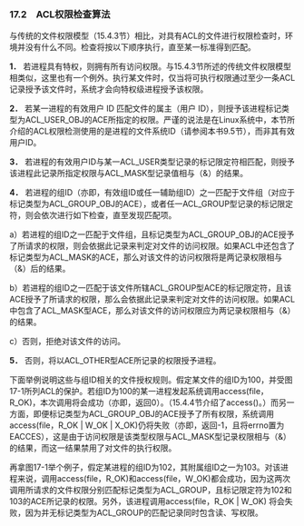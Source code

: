 ### 17.2　ACL权限检查算法

与传统的文件权限模型（15.4.3节）相比，对具有ACL的文件进行权限检查时，环境并没有什么不同。检查将按以下顺序执行，直至某一标准得到匹配。

**1．** 若进程具有特权，则拥有所有访问权限。与15.4.3节所述的传统文件权限模型相类似，这里也有一个例外。执行某文件时，仅当将可执行权限通过至少一条ACL记录授予该文件时，系统才会向特权级进程授予该权限。

**2．** 若某一进程的有效用户 ID 匹配文件的属主（用户 ID），则授予该进程标记类型为ACL_USER_OBJ的ACE所指定的权限。严谨的说法是在Linux系统中，本节所介绍的ACL权限检测使用的是进程的文件系统ID（请参阅本书9.5节），而非其有效用户ID。

**3．** 若进程的有效用户ID与某一ACL_USER类型记录的标记限定符相匹配，则授予该进程此记录所指定权限与ACL_MASK型记录值相与（&）的结果。

**4．** 若进程的组ID（亦即，有效组ID或任一辅助组ID）之一匹配于文件组（对应于标记类型为ACL_GROUP_OBJ的ACE），或者任一ACL_GROUP型记录的标记限定符，则会依次进行如下检查，直至发现匹配项。

a）若进程的组ID之一匹配于文件组，且标记类型为ACL_GROUP_OBJ的ACE授予了所请求的权限，则会依据此记录来判定对文件的访问权限。如果ACL中还包含了标记类型为ACL_MASK的ACE，那么对该文件的访问权限将是两记录权限相与（&）后的结果。

b）若进程的组ID之一匹配于该文件所辖ACL_GROUP型ACE的标记限定符，且该ACE授予了所请求的权限，那么会依据此记录来判定对文件的访问权限。如果ACL中包含了ACL_MASK型ACE，那么对该文件的访问权限应为两记录权限相与（&）的结果。

c）否则，拒绝对该文件的访问。

**5．** 否则，将以ACL_OTHER型ACE所记录的权限授予进程。

下面举例说明这些与组ID相关的文件授权规则。假定某文件的组ID为100，并受图17-1所列ACL的保护。若组ID为100的某一进程发起系统调用access(file，R_OK)，本次调用将会成功（亦即，返回0）。（15.4.4节介绍了access()。）而另一方面，即便标记类型为ACL_GROUP_OBJ的ACE授予了所有权限，系统调用access(file，R_OK | W_OK | X_OK)仍将失败（亦即，返回-1，且将errno置为EACCES），这是由于访问权限是该类型权限与ACL_MASK型记录权限相与（&）的结果，而这一结果禁用了对文件的执行权限。

再拿图17-1举个例子，假定某进程的组ID为102，其附属组ID之一为103。对该进程来说，调用access(file，R_OK)和access(file，W_OK)都会成功，因为这两次调用所请求的文件权限分别匹配标记类型为ACL_GROUP，且标记限定符为102和103的ACE所记录的权限。另外，该进程调用access(file，R_OK | W_OK) 将会失败，因为并无标记类型为ACL_GROUP的匹配记录同时包含读、写权限。

